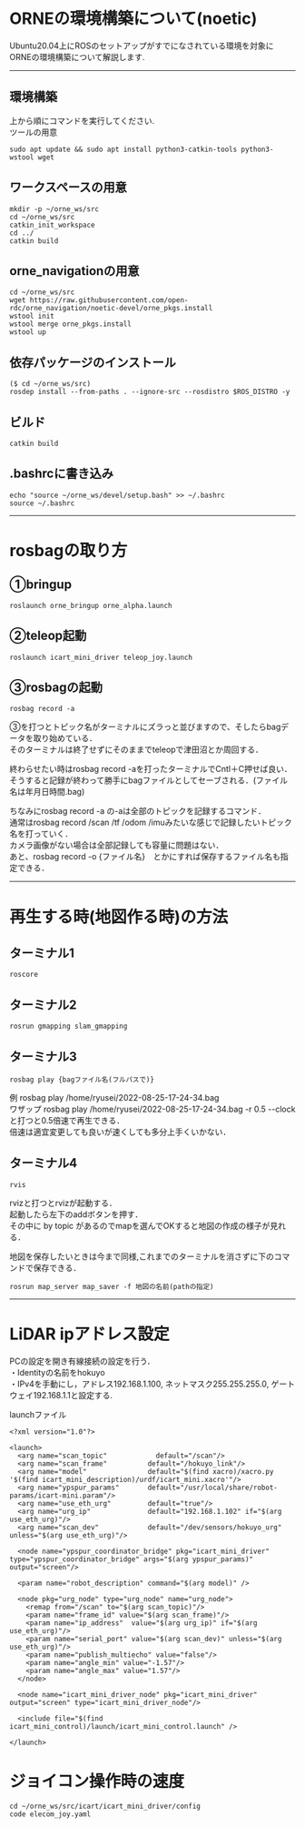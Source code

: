# ORNEの環境構築について(noetic)
Ubuntu20.04上にROSのセットアップがすでになされている環境を対象にORNEの環境構築について解説します.
***
## 環境構築
上から順にコマンドを実行してください.   
ツールの用意
```
sudo apt update && sudo apt install python3-catkin-tools python3-wstool wget
```

## ワークスペースの用意
```
mkdir -p ~/orne_ws/src
cd ~/orne_ws/src
catkin_init_workspace
cd ../
catkin build
```

## orne_navigationの用意
```
cd ~/orne_ws/src
wget https://raw.githubusercontent.com/open-rdc/orne_navigation/noetic-devel/orne_pkgs.install
wstool init
wstool merge orne_pkgs.install
wstool up
```

## 依存パッケージのインストール
```
($ cd ~/orne_ws/src)
rosdep install --from-paths . --ignore-src --rosdistro $ROS_DISTRO -y
```

## ビルド
```
catkin build
```

## .bashrcに書き込み
```
echo "source ~/orne_ws/devel/setup.bash" >> ~/.bashrc
source ~/.bashrc
```

***

# rosbagの取り方
## ①bringup
```
roslaunch orne_bringup orne_alpha.launch
```
## ②teleop起動
```
roslaunch icart_mini_driver teleop_joy.launch
```
## ③rosbagの起動
```
rosbag record -a
```

③を打つとトピック名がターミナルにズラっと並びますので、そしたらbagデータを取り始めている．   
そのターミナルは終了せずにそのままでteleopで津田沼とか周回する．   

終わらせたい時はrosbag record -aを打ったターミナルでCntl＋C押せば良い．   
そうすると記録が終わって勝手にbagファイルとしてセーブされる．(ファイル名は年月日時間.bag)   

ちなみにrosbag record -a の-aは全部のトピックを記録するコマンド．   
通常はrosbag record /scan /tf /odom /imuみたいな感じで記録したいトピック名を打っていく．   
カメラ画像がない場合は全部記録しても容量に問題はない．   
あと、rosbag record -o {ファイル名}　とかにすれば保存するファイル名も指定できる．   

***

# 再生する時(地図作る時)の方法
## ターミナル1
```
roscore
```
## ターミナル2
```
rosrun gmapping slam_gmapping
```
## ターミナル3
```
rosbag play {bagファイル名(フルパスで)}
```
例 rosbag play /home/ryusei/2022-08-25-17-24-34.bag   
ワザップ rosbag play /home/ryusei/2022-08-25-17-24-34.bag -r 0.5 --clock   
と打つと0.5倍速で再生できる．   
倍速は適宜変更しても良いが速くしても多分上手くいかない．

## ターミナル4
```
rvis
```
rvizと打つとrvizが起動する．   
起動したら左下のaddボタンを押す．   
その中に by topic があるのでmapを選んでOKすると地図の作成の様子が見れる．   

地図を保存したいときは今まで同様,これまでのターミナルを消さずに下のコマンドで保存できる．
```
rosrun map_server map_saver -f 地図の名前(pathの指定)
```

***

# LiDAR ipアドレス設定
PCの設定を開き有線接続の設定を行う．   
・Identityの名前をhokuyo   
・IPv4を手動にし，アドレス192.168.1.100, ネットマスク255.255.255.0, ゲートウェイ192.168.1.1と設定する.

launchファイル
```
<?xml version="1.0"?>

<launch>
  <arg name="scan_topic"	        default="/scan"/>
  <arg name="scan_frame"          default="/hokuyo_link"/>
  <arg name="model"               default="$(find xacro)/xacro.py '$(find icart_mini_description)/urdf/icart_mini.xacro'"/>
  <arg name="ypspur_params"       default="/usr/local/share/robot-params/icart-mini.param"/>
  <arg name="use_eth_urg"         default="true"/>
  <arg name="urg_ip"              default="192.168.1.102" if="$(arg use_eth_urg)"/>
  <arg name="scan_dev"            default="/dev/sensors/hokuyo_urg" unless="$(arg use_eth_urg)"/>

  <node name="ypspur_coordinator_bridge" pkg="icart_mini_driver" type="ypspur_coordinator_bridge" args="$(arg ypspur_params)" output="screen"/>

  <param name="robot_description" command="$(arg model)" />

  <node pkg="urg_node" type="urg_node" name="urg_node">
    <remap from="/scan" to="$(arg scan_topic)"/>
    <param name="frame_id" value="$(arg scan_frame)"/>
    <param name="ip_address"  value="$(arg urg_ip)" if="$(arg use_eth_urg)"/>
    <param name="serial_port" value="$(arg scan_dev)" unless="$(arg use_eth_urg)"/>
    <param name="publish_multiecho" value="false"/>
    <param name="angle_min" value="-1.57"/>
    <param name="angle_max" value="1.57"/>
  </node>

  <node name="icart_mini_driver_node" pkg="icart_mini_driver" output="screen" type="icart_mini_driver_node"/>
  
  <include file="$(find icart_mini_control)/launch/icart_mini_control.launch" />
  
</launch>
```
# ジョイコン操作時の速度
```
cd ~/orne_ws/src/icart/icart_mini_driver/config
code elecom_joy.yaml
```
